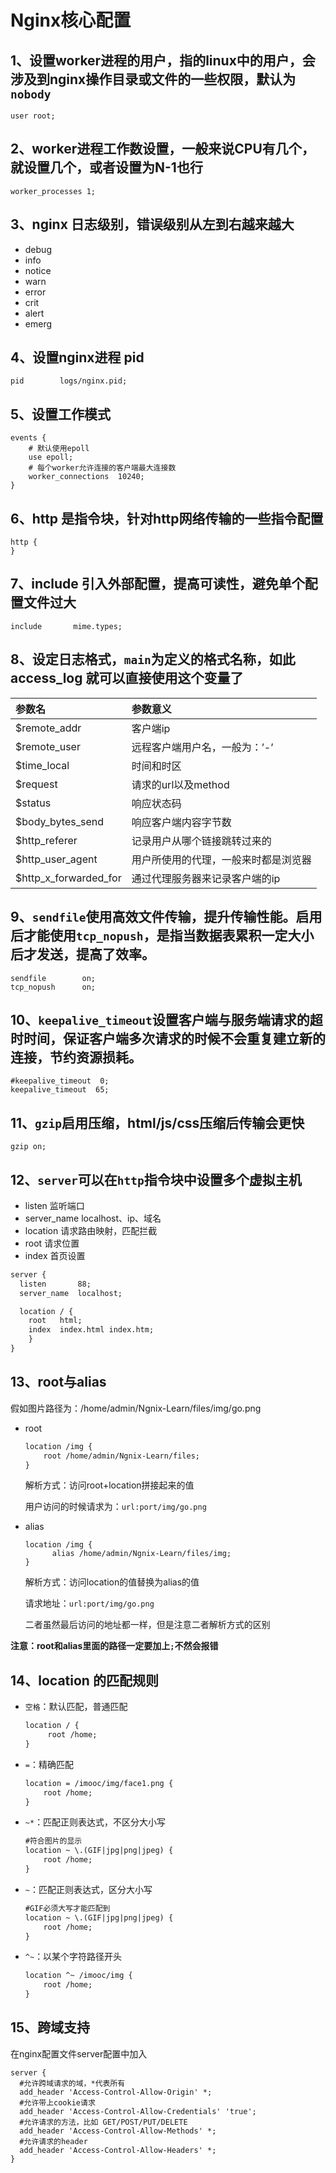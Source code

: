 # Nginx核心配置

## 1、设置worker进程的用户，指的linux中的用户，会涉及到nginx操作目录或文件的一些权限，默认为`nobody`

```
user root;
```

## 2、worker进程工作数设置，一般来说CPU有几个，就设置几个，或者设置为N-1也行

```
worker_processes 1;
```

## 3、nginx 日志级别，错误级别从左到右越来越大

- debug
- info
-  notice
-  warn
- error
- crit
- alert
- emerg

## 4、设置nginx进程 pid

```
pid        logs/nginx.pid;
```

## 5、设置工作模式

```
events {
    # 默认使用epoll
    use epoll;
    # 每个worker允许连接的客户端最大连接数
    worker_connections  10240;
}
```

## 6、http 是指令块，针对http网络传输的一些指令配置

```
http {
}
```

## 7、include 引入外部配置，提高可读性，避免单个配置文件过大

```
include       mime.types;
```

## 8、设定日志格式，`main`为定义的格式名称，如此 access_log 就可以直接使用这个变量了

| 参数名                | 参数意义                             |
| :-------------------- | :----------------------------------- |
| $remote_addr          | 客户端ip                             |
| $remote_user          | 远程客户端用户名，一般为：’-’        |
| $time_local           | 时间和时区                           |
| $request              | 请求的url以及method                  |
| $status               | 响应状态码                           |
| $body_bytes_send      | 响应客户端内容字节数                 |
| $http_referer         | 记录用户从哪个链接跳转过来的         |
| $http_user_agent      | 用户所使用的代理，一般来时都是浏览器 |
| $http_x_forwarded_for | 通过代理服务器来记录客户端的ip       |

## 9、`sendfile`使用高效文件传输，提升传输性能。启用后才能使用`tcp_nopush`，是指当数据表累积一定大小后才发送，提高了效率。

```
sendfile        on;
tcp_nopush      on;
```

## 10、`keepalive_timeout`设置客户端与服务端请求的超时时间，保证客户端多次请求的时候不会重复建立新的连接，节约资源损耗。

```
#keepalive_timeout  0;
keepalive_timeout  65;
```

## 11、`gzip`启用压缩，html/js/css压缩后传输会更快

```
gzip on;
```

## 12、`server`可以在`http`指令块中设置多个虚拟主机

- listen 监听端口
- server_name localhost、ip、域名
- location 请求路由映射，匹配拦截
- root 请求位置
- index 首页设置

```xml
server {
  listen       88;
  server_name  localhost;

  location / {
    root   html;
    index  index.html index.htm;
	}
}
```

## 13、root与alias

假如图片路径为：/home/admin/Ngnix-Learn/files/img/go.png

- root 

  ```xml
  location /img {
      root /home/admin/Ngnix-Learn/files;
  }
  ```

  解析方式：访问root+location拼接起来的值

  用户访问的时候请求为：`url:port/img/go.png`

- alias

  ```
  location /img {
  		alias /home/admin/Ngnix-Learn/files/img;
  }
  ```

  解析方式：访问location的值替换为alias的值

  请求地址：`url:port/img/go.png`

  二者虽然最后访问的地址都一样，但是注意二者解析方式的区别

**注意：root和alias里面的路径一定要加上`;`不然会报错**

## 14、location 的匹配规则

- `空格`：默认匹配，普通匹配

  ```xml
  location / {
       root /home;
  }
  ```

- `=`：精确匹配

  ```xml
  location = /imooc/img/face1.png {
      root /home;
  }
  ```

- `~*`：匹配正则表达式，不区分大小写

  ```xml
  #符合图片的显示
  location ~ \.(GIF|jpg|png|jpeg) {
      root /home;
  }
  ```

- `~`：匹配正则表达式，区分大小写

  ```xml
  #GIF必须大写才能匹配到
  location ~ \.(GIF|jpg|png|jpeg) {
      root /home;
  }
  ```

- `^~`：以某个字符路径开头

  ```xml
  location ^~ /imooc/img {
      root /home;
  }
  ```

## 15、跨域支持

在nginx配置文件server配置中加入

```
server {
  #允许跨域请求的域，*代表所有
  add_header 'Access-Control-Allow-Origin' *;
  #允许带上cookie请求
  add_header 'Access-Control-Allow-Credentials' 'true';
  #允许请求的方法，比如 GET/POST/PUT/DELETE
  add_header 'Access-Control-Allow-Methods' *;
  #允许请求的header
  add_header 'Access-Control-Allow-Headers' *;
}
```

